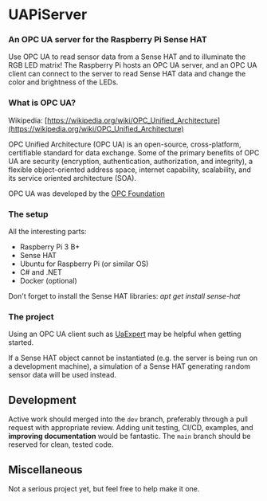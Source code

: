 # UAPiServer
### An OPC UA server for the Raspberry Pi Sense HAT
Use OPC UA to read sensor data from a Sense HAT and to illuminate the RGB LED matrix!  The Raspberry Pi hosts an OPC UA server, and an OPC UA client can connect to the server to read Sense HAT data and change the color and brightness of the LEDs.

### What is OPC UA?
Wikipedia:  [https://wikipedia.org/wiki/OPC_Unified_Architecture](https://wikipedia.org/wiki/OPC_Unified_Architecture)

OPC Unified Architecture (OPC UA) is an open-source, cross-platform, certifiable standard for data exchange.  Some of the primary benefits of OPC UA are security (encryption, authentication, authorization, and integrity), a flexible object-oriented address space, internet capability, scalability, and its service oriented architecture (SOA).

OPC UA was developed by the [OPC Foundation](https://opcfoundation.org/)

### The setup
All the interesting parts:
- Raspberry Pi 3 B+
- Sense HAT
- Ubuntu for Raspberry Pi (or similar OS)
- C# and .NET
- Docker (optional)

Don't forget to install the Sense HAT libraries: *apt get install sense-hat*

### The project
Using an OPC UA client such as [UaExpert](https://www.unified-automation.com/products/development-tools/uaexpert.html) may be helpful when getting started.

If a Sense HAT object cannot be instantiated (e.g. the server is being run on a development machine), a simulation of a Sense HAT generating random sensor data will be used instead.

## Development
Active work should merged into the `dev` branch, preferably through a pull request with appropriate review.  Adding unit testing, CI/CD, examples, and **improving documentation** would be fantastic.  The `main` branch should be reserved for clean, tested code.

## Miscellaneous
Not a serious project yet, but feel free to help make it one.
